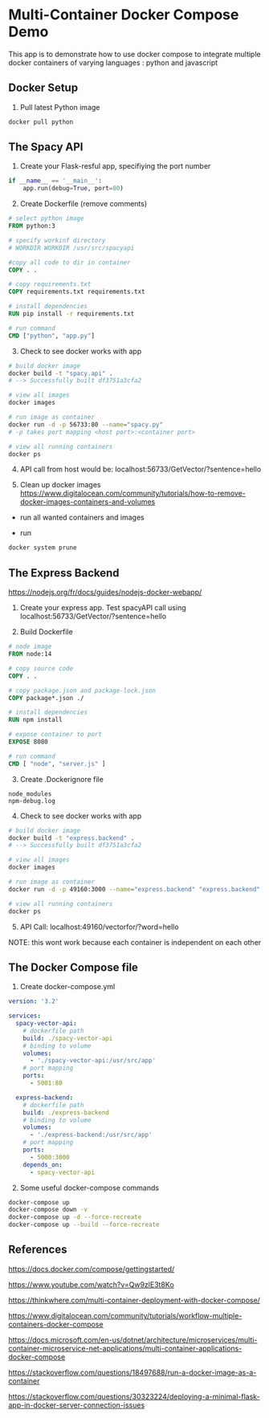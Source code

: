 # Multi-Container Docker Compose Demo
This app is to demonstrate how to use docker compose to integrate multiple docker containers of varying languages : python and javascript

## Docker Setup
1. Pull latest Python image
```bash
docker pull python
```

## The Spacy API
1. Create your Flask-resful app, specifiying the port number
```python
if __name__ == '__main__':
    app.run(debug=True, port=80)
```

2. Create Dockerfile (remove comments)
```Dockerfile
# select python image
FROM python:3

# specify workinf directory
# WORKDIR WORKDIR /usr/src/spacyapi

#copy all code to dir in container
COPY . .

# copy requirements.txt
COPY requirements.txt requirements.txt

# install dependencies
RUN pip install -r requirements.txt

# run command
CMD ["python", "app.py"]
```

3. Check to see docker works with app
```bash
# build docker image
docker build -t "spacy.api" .
# --> Successfully built df3751a3cfa2

# view all images
docker images

# run image as container
docker run -d -p 56733:80 --name="spacy.py"
# -p takes port mapping <host port>:<container port>

# view all running containers
docker ps
```

4. API call from host would be:
localhost:56733/GetVector/?sentence=hello

5. Clean up docker images
https://www.digitalocean.com/community/tutorials/how-to-remove-docker-images-containers-and-volumes

- run all wanted containers and images

- run
```bash
docker system prune
```

## The Express Backend

https://nodejs.org/fr/docs/guides/nodejs-docker-webapp/

1. Create your express app. Test spacyAPI call using 
localhost:56733/GetVector/?sentence=hello

2. Build Dockerfile
```Dockerfile
# node image
FROM node:14

# copy source code
COPY . .

# copy package.json and package-lock.json
COPY package*.json ./

# install dependencies
RUN npm install

# expose container to port
EXPOSE 8080

# run command
CMD [ "node", "server.js" ]
```

3. Create .Dockerignore file
```dockerignore
node_modules
npm-debug.log
```

4. Check to see docker works with app
```bash
# build docker image
docker build -t "express.backend" .
# --> Successfully built df3751a3cfa2

# view all images
docker images

# run image as container
docker run -d -p 49160:3000 --name="express.backend" "express.backend"

# view all running containers
docker ps
```

5. API Call:
localhost:49160/vectorfor/?word=hello

NOTE: this wont work because each container is independent on each other


## The Docker Compose file
1. Create docker-compose.yml
```yml
version: '3.2'

services:
  spacy-vector-api:
    # dockerfile path
    build: ./spacy-vector-api
    # binding to volume
    volumes: 
      - './spacy-vector-api:/usr/src/app'
    # port mapping
    ports:
      - 5001:80

  express-backend:
    # dockerfile path
    build: ./express-backend
    # binding to volume
    volumes: 
      - './express-backend:/usr/src/app'
    # port mapping
    ports:
      - 5000:3000
    depends_on:
      - spacy-vector-api
```

2. Some useful docker-compose commands
```bash
docker-compose up
docker-compose down -v
docker-compose up -d --force-recreate
docker-compose up --build --force-recreate
```


## References

https://docs.docker.com/compose/gettingstarted/

https://www.youtube.com/watch?v=Qw9zlE3t8Ko

https://thinkwhere.com/multi-container-deployment-with-docker-compose/

https://www.digitalocean.com/community/tutorials/workflow-multiple-containers-docker-compose

https://docs.microsoft.com/en-us/dotnet/architecture/microservices/multi-container-microservice-net-applications/multi-container-applications-docker-compose

https://stackoverflow.com/questions/18497688/run-a-docker-image-as-a-container

https://stackoverflow.com/questions/30323224/deploying-a-minimal-flask-app-in-docker-server-connection-issues